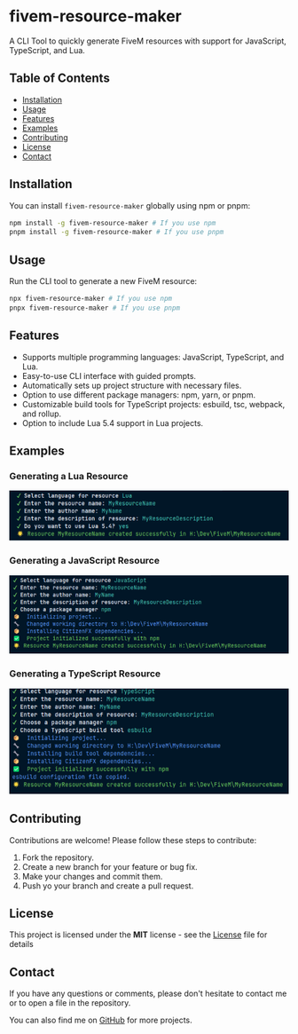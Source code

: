 # fivem-resource-maker

A CLI Tool to quickly generate FiveM resources with support for JavaScript, TypeScript, and Lua.

## Table of Contents

- [Installation](#installation)
- [Usage](#usage)
- [Features](#features)
- [Examples](#examples)
- [Contributing](#contributing)
- [License](#license)
- [Contact](#contact)

## Installation

You can install `fivem-resource-maker` globally using npm or pnpm:

```bash
npm install -g fivem-resource-maker # If you use npm
pnpm install -g fivem-resource-maker # If you use pnpm
```

## Usage

Run the CLI tool to generate a new FiveM resource:

```bash
npx fivem-resource-maker # If you use npm
pnpx fivem-resource-maker # If you use pnpm
```

## Features

- Supports multiple programming languages: JavaScript, TypeScript, and Lua.
- Easy-to-use CLI interface with guided prompts.
- Automatically sets up project structure with necessary files.
- Option to use different package managers: npm, yarn, or pnpm.
- Customizable build tools for TypeScript projects: esbuild, tsc, webpack, and rollup.
- Option to include Lua 5.4 support in Lua projects.

## Examples

### Generating a Lua Resource
![lua.png](images/lua.png)

### Generating a JavaScript Resource
![js.png](images/js.png)

### Generating a TypeScript Resource
![ts.png](images/ts.png)

## Contributing

Contributions are welcome! Please follow these steps to contribute:

1. Fork the repository.
2. Create a new branch for your feature or bug fix.
3. Make your changes and commit them.
4. Push yo your branch and create a pull request.

## License

This project is licensed under the **MIT** license - see the [License](./LICENSE) file for details

## Contact

If you have any questions or comments, please don't hesitate to contact me or to open a file in the repository.

You can also find me on [GitHub](https://github.com/Purpose-Dev) for more projects.